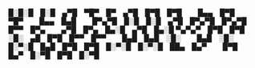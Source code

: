 
█░█░█ █░█ ▄▀█ ▀█▀ █▀ ▄▀█ █▀█ █▀█   █▄▄ █▀█ ▀█▀   █▄▄ █▄█   █▀▄▀█ █░█ █░█ ▄▀█ █▀▄▀█ █▀▄▀█ █▀▀ █▀▄   ▄▀█ █▀▄ █▄░█ ▄▀█ █▄░█
▀▄▀▄▀ █▀█ █▀█ ░█░ ▄█ █▀█ █▀▀ █▀▀   █▄█ █▄█ ░█░   █▄█ ░█░   █░▀░█ █▄█ █▀█ █▀█ █░▀░█ █░▀░█ ██▄ █▄▀   █▀█ █▄▀ █░▀█ █▀█ █░▀█
